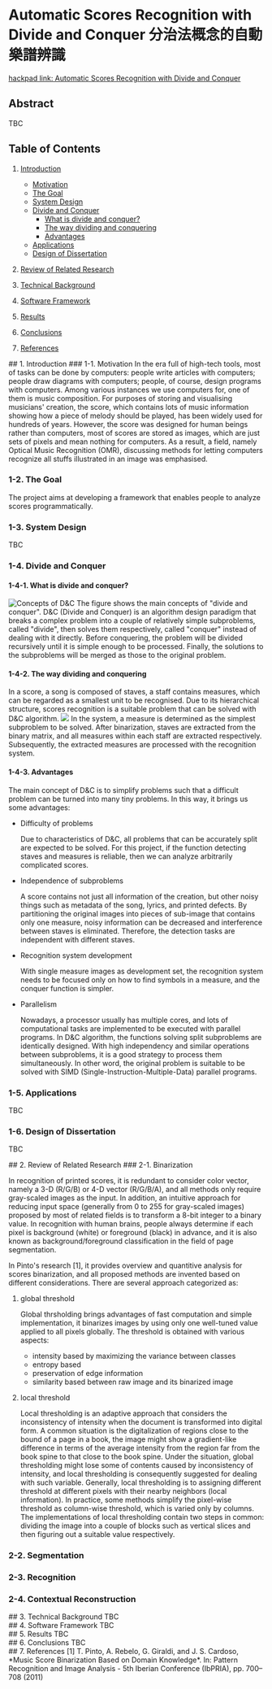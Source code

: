 # Automatic Scores Recognition with Divide and Conquer 分治法概念的自動樂譜辨識

[hackpad link: Automatic Scores Recognition with Divide and Conquer](https://hackpad.com/Automatic-Scores-Recognition-with-Divide-and-Conquer-6Yjkp8vm3KS)

## Abstract
TBC

## Table of Contents
1. [Introduction](#introduction)
	- [Motivation](#motivation)
	- [The Goal](#the-goal)
	- [System Design](#system-design)
	- [Divide and Conquer](#devide-and-conquer)
		- [What is divide and conquer?](#what-is-divide-and-conquer)
		- [The way dividing and conquering](#the-way-dividing-and-conquering)
		- [Advantages](#advantages)
	- [Applications](#applications)
	- [Design of Dissertation](#design-of-dessertation)

2. [Review of Related Research](#review-of-related-research)
3. [Technical Background](#technical-background)
4. [Software Framework](#software-framework)
5. [Results](#result)
6. [Conclusions](#conclusions)
7. [References](#references)

<div id="introduction"/>
## 1. Introduction
### 1-1. Motivation
In the era full of high-tech tools, most of tasks can be done by computers: people write articles with computers; people draw diagrams with computers; people, of course, design programs with computers. Among various instances we use computers for, one of them is music composition. For purposes of storing and visualising musicians' creation, the score, which contains lots of music information showing how a piece of melody should be played, has been widely used for hundreds of years. However, the score was designed for human beings rather than computers, most of scores are stored as images, which are just sets of pixels and mean nothing for computers. As a result, a field, namely Optical Music Recognition (OMR), discussing methods for letting computers recognize all stuffs illustrated in an image was emphasised.

### 1-2. The Goal
The project aims at developing a framework that enables people to analyze scores programmatically. 

### 1-3. System Design
TBC

### 1-4. Divide and Conquer
#### 1-4-1. What is divide and conquer?
![Concepts of D&C](./ThesisDraft-src/DnC.png)
The figure shows the main concepts of "divide and conquer".  D&C (Divide and Conquer) is an algorithm design paradigm that breaks a complex problem into a couple of relatively simple subproblems, called "divide", then solves them respectively, called "conquer" instead of dealing with it directly. Before conquering, the problem will be divided recursively until it is simple enough to be processed. Finally, the solutions to the subproblems will be merged as those to the original problem.

#### 1-4-2. The way dividing and conquering
In a score, a song is composed of staves, a staff contains measures, which can be regarded as a smallest unit to be recognised. Due to its hierarchical structure, scores recognition is a suitable problem that can be solved with D&C algorithm.
![](./ThesisDraft-src/divide_impl.png)
In the system, a measure is determined as the simplest subproblem to be solved. After binarization, staves are extracted from the binary matrix, and all measures within each staff are extracted respectively. Subsequently, the extracted measures are processed with the recognition system.

#### 1-4-3. Advantages
The main concept of D&C is to simplify problems such that a difficult problem can be turned into many tiny problems. In this way, it brings us some advantages:

- Difficulty of problems

	Due to characteristics of D&C, all problems that can be accurately split are expected to be solved. For this project, if the function detecting staves and measures is reliable, then we can analyze arbitrarily complicated scores.

- Independence of subproblems
	
	A score contains not just all information of the creation, but other noisy things such as metadata of the song, lyrics, and printed defects. By partitioning the original images into pieces of sub-image that contains only one measure, noisy information can be decreased and interference between staves is eliminated. Therefore, the detection tasks are independent with different staves.
	
- Recognition system development

	With single measure images as development set, the recognition system needs to be focused only on how to find symbols in a measure, and the conquer function is simpler.
	
- Parallelism

	Nowadays, a processor usually has multiple cores, and lots of computational tasks are implemented to be executed with parallel programs. In D&C algorithm, the functions solving split subproblems are identically designed. With high independency and similar operations between subproblems, it is a good strategy to process them simultaneously. In other word, the original problem is suitable to be solved with SIMD (Single-Instruction-Multiple-Data) parallel programs.

### 1-5. Applications
TBC

### 1-6. Design of Dissertation
TBC

<div id="review-of-related-research"/>
## 2. Review of Related Research
### 2-1. Binarization

In recognition of printed scores, it is redundant to consider color vector, namely a 3-D (R/G/B) or 4-D vector (R/G/B/A), and all methods only require gray-scaled images as the input. In addition, an intuitive approach for reducing input space (generally from 0 to 255 for gray-scaled images) proposed by most of related fields is to transform a 8-bit integer to a binary value. In recognition with human brains, people always determine if each pixel is background (white) or foreground (black) in advance, and it is also known as background/foreground classification in the field of page segmentation.

In Pinto's research [1], it provides overview and quantitive analysis for scores binarization, and all proposed methods are invented based on different considerations. There are several approach categorized as:

1. global threshold

	Global thrsholding brings advantages of fast computation and simple implementation, it binarizes images by using only one well-tuned value applied to all pixels globally. The threshold is obtained with various aspects:
	- intensity based by maximizing the variance between classes
	- entropy based
	- preservation of edge information
	- similarity based between raw image and its binarized image

2. local threshold

	Local thresholding is an adaptive approach that considers the inconsistency of intensity when the document is transformed into digital form. A common situation is the digitalization of regions close to the bound of a page in a book, the image might show a gradient-like difference in terms of the average intensity from the region far from the book spine to that close to the book spine. Under the situation, global thresholding might lose some of contents caused by inconsistency of intensity, and local thresholding is consequently suggested for dealing with such variable. Generally, local thresholding is to assigning different threshold at different pixels with their nearby neighbors (local information). In practice, some methods simplify the pixel-wise threshold as column-wise threshold, which is varied only by columns. The implementations of local thresholding contain two steps in common: dividing the image into a couple of blocks such as vertical slices and then figuring out a suitable value respectively.

### 2-2. Segmentation

### 2-3. Recognition

### 2-4. Contextual Reconstruction

<div id="technical-background"/>
## 3. Technical Background
TBC

<div id="software-framework"/>
## 4. Software Framework
TBC

<div id="results"/>
## 5. Results
TBC

<div id="conclusions"/>
## 6. Conclusions
TBC

<div id="references"/>
## 7. References
[1] T. Pinto, A. Rebelo, G. Giraldi, and J. S. Cardoso, *Music Score Binarization Based on Domain Knowledge*. In: Pattern Recognition and Image Analysis - 5th Iberian Conference (IbPRIA), pp. 700–708 (2011)